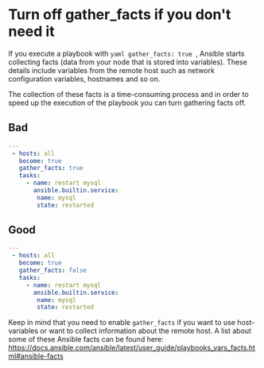 # Turn off gather_facts if you don't need it

If you execute a playbook with ```yaml
gather_facts: true ```, Ansible starts collecting facts (data from your node that is stored into variables). These details include variables from the remote host such as network configuration variables, hostnames and so on.

The collection of these facts is a time-consuming process and in order to speed up the execution of the playbook you can turn gathering facts off.

## Bad

```yaml
---
 - hosts: all
   become: true
   gather_facts: true
   tasks:
     - name: restart mysql
       ansible.builtin.service:
        name: mysql
        state: restarted
```

## Good

```yaml
---
 - hosts: all
   become: true
   gather_facts: false
   tasks:
     - name: restart mysql
       ansible.builtin.service:
        name: mysql
        state: restarted
```

Keep in mind that you need to enable `gather_facts` if you want to use host-variables or want to collect information about the remote host. A list about some of these Ansible facts can be found here: https://docs.ansible.com/ansible/latest/user_guide/playbooks_vars_facts.html#ansible-facts
